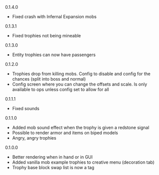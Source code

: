 0.1.4.0

- Fixed crash with Infernal Expansion mobs


0.1.3.1

- Fixed trophies not being mineable


0.1.3.0

- Entity trophies can now have passengers


0.1.2.0

- Trophies drop from killing mobs. Config to disable and config for the chances (split into boss and normal)
- Config screen where you can change the offsets and scale. Is only available to ops unless config set to allow for all


0.1.1.1

- Fixed sounds


0.1.1.0

- Added mob sound effect when the trophy is given a redstone signal
- Possible to render armor and items on biped models
- Angry, angry trophies


0.1.0.0

- Better rendering when in hand or in GUI
- Added vanilla mob example trophies to creative menu (decoration tab)
- Trophy base block swap list is now a tag
